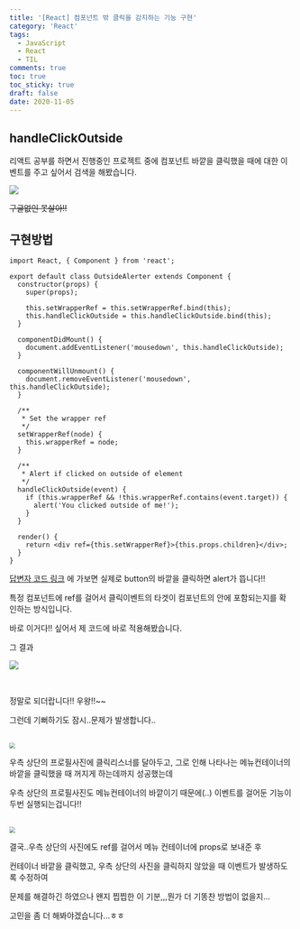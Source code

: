 ```yaml
---
title: '[React] 컴포넌트 밖 클릭을 감지하는 기능 구현'
category: 'React'
tags:
  - JavaScript
  - React
  - TIL
comments: true
toc: true
toc_sticky: true
draft: false
date: 2020-11-05
---
```


## handleClickOutside

리액트 공부를 하면서 진행중인 프로젝트 중에 컴포넌트 바깥을 클릭했을 때에 대한 이벤트를 주고 싶어서 검색을 해봤습니다.

![](https://i.ibb.co/GPdptjS/2020-11-05-9-17-27.png)

~~구글없인 못살아!!~~

[답변자 코드 링크]: https://codesandbox.io/s/30q3mzjv91?module=%2Fsrc%2FOutsideAlerter.js

## 구현방법

```react
import React, { Component } from 'react';

export default class OutsideAlerter extends Component {
  constructor(props) {
    super(props);

    this.setWrapperRef = this.setWrapperRef.bind(this);
    this.handleClickOutside = this.handleClickOutside.bind(this);
  }

  componentDidMount() {
    document.addEventListener('mousedown', this.handleClickOutside);
  }

  componentWillUnmount() {
    document.removeEventListener('mousedown', this.handleClickOutside);
  }

  /**
   * Set the wrapper ref
   */
  setWrapperRef(node) {
    this.wrapperRef = node;
  }

  /**
   * Alert if clicked on outside of element
   */
  handleClickOutside(event) {
    if (this.wrapperRef && !this.wrapperRef.contains(event.target)) {
      alert('You clicked outside of me!');
    }
  }

  render() {
    return <div ref={this.setWrapperRef}>{this.props.children}</div>;
  }
}
```

[답변자 코드 링크] 에 가보면 실제로 button의 바깥을 클릭하면 alert가 뜹니다!!

특정 컴포넌트에 ref를 걸어서 클릭이벤트의 타겟이 컴포넌트의 안에 포함되는지를 확인하는 방식입니다.

바로 이거다!! 싶어서 제 코드에 바로 적용해봤습니다.

그 결과

![](https://i.ibb.co/Bw58b4t/outclick1.gif)

<br>

정말로 되더랍니다!! 우왕!!~~

그런데 기뻐하기도 잠시..문제가 발생합니다..

<br>

<img src="https://i.ibb.co/7vNVVj9/outclick2.gif z" style="zoom:64%;" />

<br>

우측 상단의 프로필사진에 클릭리스너를 달아두고, 그로 인해 나타나는 메뉴컨테이너의 바깥을 클릭했을 때 꺼지게 하는데까지 성공했는데

우측 상단의 프로필사진도 메뉴컨테이너의 바깥이기 때문에(..) 이벤트를 걸어둔 기능이 두번 실행되는겁니다!!

<br>

<img src="https://i.ibb.co/M7M90N1/outerclick3.gif z" style="zoom:65%;" />

<br>

결국..우측 상단의 사진에도 ref를 걸어서 메뉴 컨테이너에 props로 보내준 후

컨테이너 바깥을 클릭했고, 우측 상단의 사진을 클릭하지 않았을 때 이벤트가 발생하도록 수정하여

문제를 해결하긴 하였으나 왠지 찝찝한 이 기분,,,뭔가 더 기똥찬 방법이 없을지...

고민을 좀 더 해봐야겠습니다...ㅎㅎ
